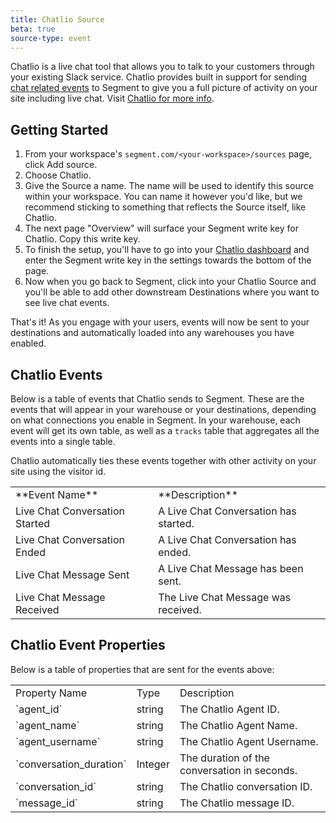 ```yaml
---
title: Chatlio Source
beta: true
source-type: event
---
```


Chatlio is a live chat tool that allows you to talk to your customers through your existing Slack service. Chatlio provides built in support for sending [chat related events](https://segment.com/docs/connections/spec/live-chat/) to Segment to give you a full picture of activity on your site including live chat. Visit [Chatlio for more info](https://chatlio.com/).

## Getting Started

1. From your workspace's `segment.com/<your-workspace>/sources` page, click Add source.
2. Choose Chatlio.
3. Give the Source a name. The name will be used to identify this source within your workspace. You can name it however you'd like, but we recommend sticking to something that reflects the Source itself, like Chatlio.
4. The next page "Overview" will surface your Segment write key for Chatlio. Copy this write key.
5. To finish the setup, you'll have to go into your [Chatlio dashboard](https://chatlio.com/app/#/login) and enter the Segment write key in the settings towards the bottom of the page.
6. Now when you go back to Segment, click into your Chatlio Source and you'll be able to add other downstream Destinations where you want to see live chat events.

That's it! As you engage with your users, events will now be sent to your destinations and automatically loaded into any warehouses you have enabled.

## Chatlio Events

Below is a table of events that Chatlio sends to Segment. These are the events that will appear in your warehouse or your destinations, depending on what connections you enable in Segment. In your warehouse, each event will get its own table, as well as a `tracks` table that aggregates all the events into a single table.

Chatlio automatically ties these events together with other activity on your site using the visitor id.

<table>
  <tr>
    <td>**Event Name**</td>
    <td>**Description**</td>
  </tr>
  <tr>
    <td>Live Chat Conversation Started</td>
    <td>A Live Chat Conversation has started.</td>
  </tr>
  <tr>
    <td>Live Chat Conversation Ended</td>
    <td>A Live Chat Conversation has ended.</td>
  </tr>
    <tr>
    <td>Live Chat Message Sent</td>
    <td>A Live Chat Message has been sent.</td>
  </tr>
    <tr>
    <td>Live Chat Message Received</td>
    <td>The Live Chat Message was received.</td>
  </tr>
</table>

## Chatlio Event Properties

Below is a table of properties that are sent for the events above:

<table>
  <tr>
   <td>Property Name</td>
   <td>Type</td>
   <td>Description</td>
  </tr>
  <tr>
   <td>`agent_id`</td>
   <td>string</td>
   <td>The Chatlio Agent ID.</td>
  </tr>
  <tr>
   <td>`agent_name`</td>
   <td>string</td>
   <td>The Chatlio Agent Name.</td>
  </tr>
  <tr>
   <td>`agent_username`</td>
   <td>string</td>
   <td> The Chatlio Agent Username.</td>
  </tr>
  <tr>
   <td>`conversation_duration`</td>
   <td>Integer</td>
   <td>The duration of the conversation in seconds.</td>
  </tr>
  <tr>
   <td>`conversation_id`</td>
   <td>string</td>
   <td>The Chatlio conversation ID.</td>
  </tr>
  <tr>
   <td>`message_id`</td>
   <td>string</td>
   <td>The Chatlio message ID.</td>
  </tr>
</table>
